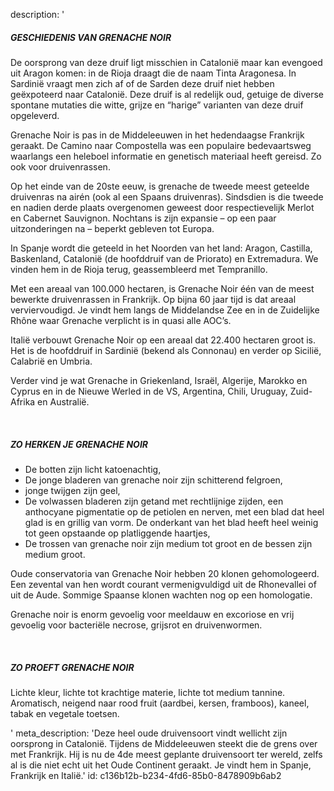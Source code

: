 description: '<h5>GESCHIEDENIS VAN GRENACHE NOIR</h5><p>De oorsprong van deze druif ligt misschien in Catalonië maar kan evengoed uit Aragon komen: in de Rioja draagt die de naam Tinta Aragonesa. In Sardinië vraagt men zich af of de Sarden deze druif niet hebben geëxpoteerd naar Catalonië. Deze druif is al redelijk oud, getuige de diverse spontane mutaties die witte, grijze en “harige” varianten van deze druif opgeleverd.</p><p>Grenache Noir is pas in de Middeleeuwen in het hedendaagse Frankrijk geraakt. De Camino naar Compostella was een populaire bedevaartsweg waarlangs een heleboel informatie en genetisch materiaal heeft gereisd. Zo ook voor druivenrassen.</p><p>Op het einde van de 20ste eeuw, is grenache de tweede meest geteelde druivenras na airén (ook al een Spaans druivenras). Sindsdien is die tweede en nadien derde plaats overgenomen geweest door respectievelijk Merlot en Cabernet Sauvignon. Nochtans is zijn expansie – op een paar uitzonderingen na – beperkt gebleven tot Europa.</p><p>In Spanje wordt die geteeld in het Noorden van het land: Aragon, Castilla, Baskenland, Catalonië (de hoofddruif van de Priorato) en Extremadura. We vinden hem in de Rioja terug, geassembleerd met Tempranillo. </p><p>Met een areaal van 100.000 hectaren, is Grenache Noir één van de meest bewerkte druivenrassen in Frankrijk. Op bijna 60 jaar tijd is dat areaal verviervoudigd. Je vindt hem langs de Middelandse Zee en in de Zuidelijke Rhône waar Grenache verplicht is in quasi alle AOC’s.</p><p>Italië verbouwt Grenache Noir op een areaal dat 22.400 hectaren groot is. Het is de hoofddruif in Sardinië (bekend als Connonau) en verder op Sicilië, Calabrië en Umbria.</p><p>Verder vind je wat Grenache in Griekenland, Israël, Algerije, Marokko en Cyprus en in de Nieuwe Werled in de VS, Argentina, Chili, Uruguay, Zuid-Afrika en Australië.</p><p><br></p><h5>ZO HERKEN JE GRENACHE NOIR</h5><ul><li>De botten zijn licht katoenachtig,<br></li><li>De jonge bladeren van grenache noir zijn schitterend felgroen,<br></li><li>jonge twijgen zijn geel,<br></li><li>De volwassen bladeren zijn getand met rechtlijnige zijden, een anthocyane pigmentatie op de petiolen en nerven, met een blad dat heel glad is en grillig van vorm. De onderkant van het blad heeft heel weinig tot geen opstaande op platliggende haartjes,<br></li><li>De trossen van grenache noir zijn medium tot groot en de bessen zijn medium groot.<br></li></ul><p>Oude conservatoria van Grenache Noir hebben 20 klonen gehomologeerd. Een zevental van hen wordt courant vermenigvuldigd uit de Rhonevallei of uit de Aude. Sommige Spaanse klonen wachten nog op een homologatie.</p><p>Grenache noir is enorm gevoelig voor meeldauw en excoriose en vrij gevoelig voor bacteriële necrose, grijsrot en druivenwormen. </p><p><br></p><h5>ZO PROEFT GRENACHE NOIR</h5><p>Lichte kleur, lichte tot krachtige materie, lichte tot medium tannine. Aromatisch, neigend naar rood fruit (aardbei, kersen, framboos), kaneel, tabak en vegetale toetsen.</p>'
meta_description: 'Deze heel oude druivensoort vindt wellicht zijn oorsprong in Catalonië. Tijdens de Middeleeuwen steekt die de grens over met Frankrijk. Hij is nu de 4de meest geplante druivensoort ter wereld, zelfs al is die niet echt uit het Oude Continent geraakt. Je vindt hem in Spanje, Frankrijk en Italië.'
id: c136b12b-b234-4fd6-85b0-8478909b6ab2
